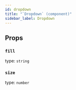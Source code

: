 ```yaml
---
id: dropdown
title: "`Dropdown` (component)"
sidebar_label: Dropdown
---
```



Props
-----

### `fill`

type: `string`


### `size`

type: `number`

